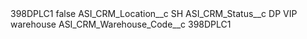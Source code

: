 <?xml version="1.0" encoding="UTF-8"?>
<CustomMetadata xmlns="http://soap.sforce.com/2006/04/metadata" xmlns:xsi="http://www.w3.org/2001/XMLSchema-instance" xmlns:xsd="http://www.w3.org/2001/XMLSchema">
    <label>398DPLC1</label>
    <protected>false</protected>
    <values>
        <field>ASI_CRM_Location__c</field>
        <value xsi:type="xsd:string">SH</value>
    </values>
    <values>
        <field>ASI_CRM_Status__c</field>
        <value xsi:type="xsd:string">DP VIP warehouse</value>
    </values>
    <values>
        <field>ASI_CRM_Warehouse_Code__c</field>
        <value xsi:type="xsd:string">398DPLC1</value>
    </values>
</CustomMetadata>
